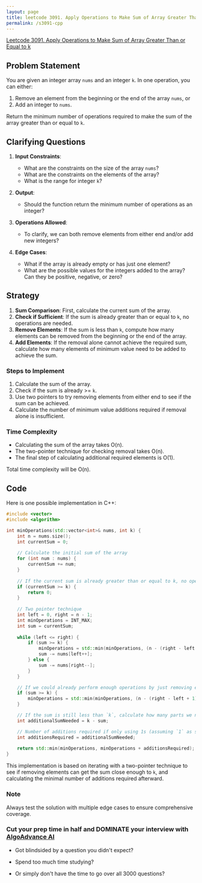 ```yaml
---
layout: page
title: leetcode 3091. Apply Operations to Make Sum of Array Greater Than or Equal to k
permalink: /s3091-cpp
---
```

[Leetcode 3091. Apply Operations to Make Sum of Array Greater Than or Equal to k](https://algoadvance.github.io/algoadvance/l3091)
## Problem Statement
You are given an integer array `nums` and an integer `k`. In one operation, you can either:

1. Remove an element from the beginning or the end of the array `nums`, or
2. Add an integer to `nums`.

Return the minimum number of operations required to make the sum of the array greater than or equal to `k`.

## Clarifying Questions

1. **Input Constraints**:
    - What are the constraints on the size of the array `nums`?
    - What are the constraints on the elements of the array?
    - What is the range for integer `k`?

2. **Output**:
    - Should the function return the minimum number of operations as an integer?

3. **Operations Allowed**:
    - To clarify, we can both remove elements from either end and/or add new integers?

4. **Edge Cases**:
    - What if the array is already empty or has just one element?
    - What are the possible values for the integers added to the array? Can they be positive, negative, or zero?

## Strategy

1. **Sum Comparison**: First, calculate the current sum of the array.
2. **Check if Sufficient**: If the sum is already greater than or equal to `k`, no operations are needed.
3. **Remove Elements**: If the sum is less than `k`, compute how many elements can be removed from the beginning or the end of the array.
4. **Add Elements**: If the removal alone cannot achieve the required sum, calculate how many elements of minimum value need to be added to achieve the sum.

### Steps to Implement

1. Calculate the sum of the array.
2. Check if the sum is already >= `k`.
3. Use two pointers to try removing elements from either end to see if the sum can be achieved.
4. Calculate the number of minimum value additions required if removal alone is insufficient.

### Time Complexity

- Calculating the sum of the array takes O(n).
- The two-pointer technique for checking removal takes O(n).
- The final step of calculating additional required elements is O(1).

Total time complexity will be O(n).

## Code

Here is one possible implementation in C++:

```cpp
#include <vector>
#include <algorithm>

int minOperations(std::vector<int>& nums, int k) {
    int n = nums.size();
    int currentSum = 0;
    
    // Calculate the initial sum of the array
    for (int num : nums) {
        currentSum += num;
    }
    
    // If the current sum is already greater than or equal to k, no operations are needed
    if (currentSum >= k) {
        return 0;
    }
    
    // Two pointer technique
    int left = 0, right = n - 1;
    int minOperations = INT_MAX;
    int sum = currentSum;
    
    while (left <= right) {
        if (sum >= k) {
            minOperations = std::min(minOperations, (n - (right - left + 1)));
            sum -= nums[left++];
        } else {
            sum -= nums[right--];
        }
    }

    // If we could already perform enough operations by just removing elements
    if (sum >= k) {
        minOperations = std::min(minOperations, (n - (right - left + 1)));
    }

    // If the sum is still less than `k`, calculate how many parts we need to add
    int additionalSumNeeded = k - sum;

    // Number of additions required if only using 1s (assuming `1` as smallest unit addition)
    int additionsRequired = additionalSumNeeded;
    
    return std::min(minOperations, minOperations + additionsRequired);
}
```

This implementation is based on iterating with a two-pointer technique to see if removing elements can get the sum close enough to `k`, and calculating the minimal number of additions required afterward.

### Note
Always test the solution with multiple edge cases to ensure comprehensive coverage.


### Cut your prep time in half and DOMINATE your interview with [AlgoAdvance AI](https://algoAdvance.com)

- Got blindsided by a question you didn't expect?

- Spend too much time studying?

- Or simply don't have the time to go over all 3000 questions?

